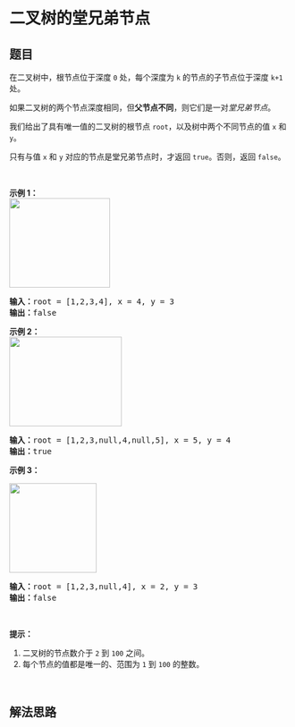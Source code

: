 # 二叉树的堂兄弟节点

## 题目

<HTML><p>在二叉树中，根节点位于深度 <code>0</code> 处，每个深度为 <code>k</code> 的节点的子节点位于深度 <code>k+1</code> 处。</p>

<p>如果二叉树的两个节点深度相同，但<strong>父节点不同</strong>，则它们是一对<em>堂兄弟节点</em>。</p>

<p>我们给出了具有唯一值的二叉树的根节点 <code>root</code>，以及树中两个不同节点的值 <code>x</code> 和 <code>y</code>。</p>

<p>只有与值 <code>x</code> 和 <code>y</code> 对应的节点是堂兄弟节点时，才返回 <code>true</code>。否则，返回 <code>false</code>。</p>

<p>&nbsp;</p>

<p><strong>示例 1：<br>
<img alt="" src="https://assets.leetcode-cn.com/aliyun-lc-upload/uploads/2019/02/16/q1248-01.png" style="height: 160px; width: 180px;"></strong></p>

<pre><strong>输入：</strong>root = [1,2,3,4], x = 4, y = 3
<strong>输出：</strong>false
</pre>

<p><strong>示例 2：<br>
<img alt="" src="https://assets.leetcode-cn.com/aliyun-lc-upload/uploads/2019/02/16/q1248-02.png" style="height: 160px; width: 201px;"></strong></p>

<pre><strong>输入：</strong>root = [1,2,3,null,4,null,5], x = 5, y = 4
<strong>输出：</strong>true
</pre>

<p><strong>示例 3：</strong></p>

<p><strong><img alt="" src="https://assets.leetcode-cn.com/aliyun-lc-upload/uploads/2019/02/16/q1248-03.png" style="height: 160px; width: 156px;"></strong></p>

<pre><strong>输入：</strong>root = [1,2,3,null,4], x = 2, y = 3
<strong>输出：</strong>false</pre>

<p>&nbsp;</p>

<p><strong>提示：</strong></p>

<ol>
	<li>二叉树的节点数介于&nbsp;<code>2</code> 到&nbsp;<code>100</code>&nbsp;之间。</li>
	<li>每个节点的值都是唯一的、范围为&nbsp;<code>1</code> 到&nbsp;<code>100</code>&nbsp;的整数。</li>
</ol>

<p>&nbsp;</p>
</HTML>

## 解法思路
